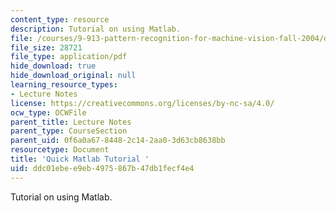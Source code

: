 ```yaml
---
content_type: resource
description: Tutorial on using Matlab.
file: /courses/9-913-pattern-recognition-for-machine-vision-fall-2004/ddc01ebee9eb4975867b47db1fecf4e4_class1_04_matlab.pdf
file_size: 28721
file_type: application/pdf
hide_download: true
hide_download_original: null
learning_resource_types:
- Lecture Notes
license: https://creativecommons.org/licenses/by-nc-sa/4.0/
ocw_type: OCWFile
parent_title: Lecture Notes
parent_type: CourseSection
parent_uid: 0f6a0a67-8448-2c14-2aa0-3d63cb8638bb
resourcetype: Document
title: 'Quick Matlab Tutorial '
uid: ddc01ebe-e9eb-4975-867b-47db1fecf4e4
---
```

Tutorial on using Matlab.